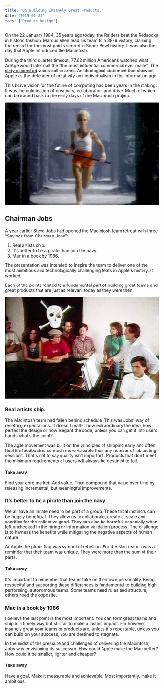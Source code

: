 ```yaml
---
title: "On Building Insanely Great Products."
date: "2019-01-22"
tags: ["Product Design"]
---
```


On the 22 January 1984, 35 years ago today, the Raiders beat the Redsocks in historic fashion. Marcus Allen lead his team to a 38-9 victory, claiming the record for the most points scored in Super Bowl history. It was also the day that Apple introduced the Macintosh.

During the third quarter timeout, 77.62 million Americans watched what AdAge would later call the “the most influential commercial ever made”. The [sixty second ad](https://youtu.be/VtvjbmoDx-I) was a call to arms. An ideological statement that showed Apple as the defender of creativity and individualism in the information age.

This brave vision for the future of computing had been years in the making. It was the culmination of creativity, collaboration and drive. Much of which can be traced back to the early days of the Macintosh project.

![Big Brother](article_images/apple_1984Ad.jpg)

## Chairman Jobs

A year earlier Steve Jobs had opened the Macintosh team retreat with three “Sayings from Chairman Jobs”:

1. Real artists ship.
2. It's better to be a pirate than join the navy.
3. Mac in a book by 1986.

The presentation was intended to inspire the team to deliver one of the most ambitious and technologically challenging feats in Apple's history. It worked.

Each of the points related to a fundamental part of building great teams and great products that are just as relevant today as they were then.

![Jolly Roger](article_images/steveJobs_pirate.jpg)

### Real artists ship.

The Macintosh team had fallen behind schedule. This was Jobs' way of resetting expectations. It doesn’t matter how extraordinary the idea, how perfect the design or how elegant the code, unless you can get it into users hands what’s the point?

The agile movement was built on the principles of shipping early and often. Real life feedback is so much more valuable than any number of lab testing sessions. That's not to say quality isn't important. Products that don't meet the minimum requirements of users will always be destined to fail.

#### Take away

Find your core market. Add value. Then compound that value over time by releasing incremental, but meaningful improvements.

### It’s better to be a pirate than join the navy

We all have an innate need to be part of a group. These tribal instincts can be hugely beneficial. They allow us to collaborate, create at scale and sacrifice for the collective good. They can also be harmful, especially when left unchecked in the hiring or information validation process. The challenge is to harness the benefits while mitigating the negative aspects of human nature.

At Apple the pirate flag was symbol of rebellion. For the Mac team it was a reminder that their team was unique. They were more than the sum of their parts.

#### Take away

It's important to remember that teams take on their own personality. Being respectful and supporting these differences is fundamental to building high performing, autonomous teams. Some teams need rules and structure, others need the opposite.

### Mac in a book by 1986

I believe the last point is the most important. You can form great teams and ship in a timely way but still fail to make a lasting impact. For however insanely great your teams or products are, unless it's repeatable, unless you can build on your success, you are destined to stagnate.

In the midst of the pressure and challenges of delivering the Macintosh, Jobs was envisioning its successor. How could Apple make the Mac better? How could it be smaller, lighter and cheaper?

#### Take away

Have a goal. Make it measurable and achievable. Most importantly, make it ambitious.
